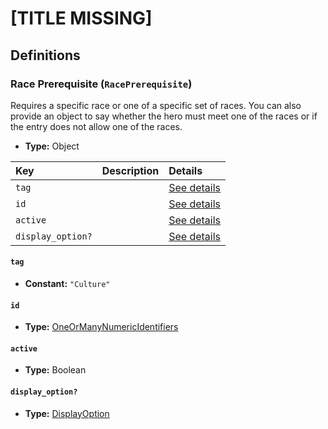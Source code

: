 # [TITLE MISSING]

## Definitions

### <a name="RacePrerequisite"></a> Race Prerequisite (`RacePrerequisite`)

Requires a specific race or one of a specific set of races. You can also
provide an object to say whether the hero must meet one of the races or
if the entry does not allow one of the races.

- **Type:** Object

Key | Description | Details
:-- | :-- | :--
`tag` |  | <a href="#RacePrerequisite/tag">See details</a>
`id` |  | <a href="#RacePrerequisite/id">See details</a>
`active` |  | <a href="#RacePrerequisite/active">See details</a>
`display_option?` |  | <a href="#RacePrerequisite/display_option">See details</a>

#### <a name="RacePrerequisite/tag"></a> `tag`

- **Constant:** `"Culture"`

#### <a name="RacePrerequisite/id"></a> `id`

- **Type:** <a href="../../_Identifier.md#OneOrManyNumericIdentifiers">OneOrManyNumericIdentifiers</a>

#### <a name="RacePrerequisite/active"></a> `active`

- **Type:** Boolean

#### <a name="RacePrerequisite/display_option"></a> `display_option?`

- **Type:** <a href="../DisplayOption.md#DisplayOption">DisplayOption</a>
